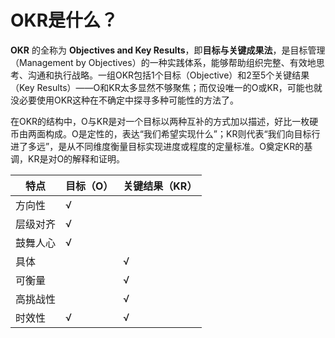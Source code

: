# OKR是什么？

**OKR** 的全称为 **Objectives and Key Results**，即**目标与关键成果法**，是目标管理（Management by Objectives）的一种实践体系，能够帮助组织完整、有效地思考、沟通和执行战略。一组OKR包括1个目标（Objective）和2至5个关键结果（Key Results）——O和KR太多显然不够聚焦；而仅设唯一的O或KR，可能也就没必要使用OKR这种在不确定中探寻多种可能性的方法了。

在OKR的结构中，O与KR是对一个目标以两种互补的方式加以描述，好比一枚硬币由两面构成。O是定性的，表达“我们希望实现什么”；KR则代表“我们向目标行进了多远”，是从不同维度衡量目标实现进度或程度的定量标准。O奠定KR的基调，KR是对O的解释和证明。

特点 | 目标（O）| 关键结果（KR）
-|-|-
方向性 | √ ||
层级对齐 | √ || 
鼓舞人心 | √ ||
具体 | | √
可衡量 | | √
高挑战性 | | √ 
时效性 | √ | √



